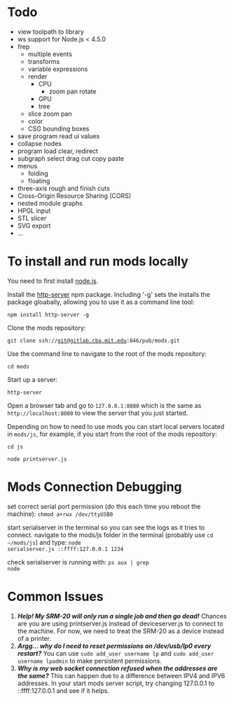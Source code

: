 # Todo
- view toolpath to library
- ws support for Node.js < 4.5.0
- frep
    - multiple events
    - transforms
    - variable expressions
    - render
        - CPU
            - zoom pan rotate
        - GPU
        - tree
    - slice zoom pan
    - color
    - CSG bounding boxes
- save program read ui values
- collapse nodes
- program load clear, redirect
- subgraph select drag cut copy paste
- menus
    - folding
    - floating
- three-axis rough and finish cuts
- Cross-Origin Resource Sharing (CORS)
- nested module graphs
- HPGL input
- STL slicer
- SVG export
- ...

# To install and run mods locally

You need to first install [node.js](https://docs.npmjs.com/getting-started/installing-node).

Install the [http-server](https://www.npmjs.com/package/http-server) npm package. Including '-g' sets the installs the package gloabally, allowing you to use it as a command line tool:

<code>npm install http-server -g</code>

Clone the mods repository:

<code>git clone ssh://git@gitlab.cba.mit.edu:846/pub/mods.git</code>

Use the command line to navigate to the root of the mods repository:

<code>cd mods</code>

Start up a server:

<code>http-server</code>

Open a browser tab and go to <code>127.0.0.1:8080</code> which is the same as <code>http://localhost:8080</code> to view the server that you just started.

Depending on how to need to use mods you can start local servers located in <code>mods/js</code>, for example, if you start from the root of the mods repository:

<code>cd js</code>

<code>node printserver.js</code>

# Mods Connection Debugging

set correct serial port permission (do this each time you reboot the machine): <code>chmod a+rwx /dev/ttyUSB0</code>

start serialserver in the terminal so you can see the logs as it tries to connect.  navigate to the mods/js folder in the terminal (probably use <code>cd ~/mods/js</code>) and type: <code>node serialserver.js ::ffff:127.0.0.1 1234</code>

check serialserver is running with: <code>ps aux | grep node</code>

# Common Issues

1. **_Help! My SRM-20 will only run a single job and then go dead!_** Chances are you are using printserver.js instead of deviceserver.js to connect to the machine.  For now, we need to treat the SRM-20 as a device instead of a printer.
2. **_Argg... why do I need to reset permissions on /dev/usb/lp0 every restart?_**  You can use `sudo add_user username lp` and `sudo add_user username lpadmin` to make persistent permissions.
3. **_Why is my web socket connection refused when the addresses are the same?_** This can happen due to a difference between IPV4 and IPV6 addresses.  In your start mods server script, try changing 127.0.0.1 to ::ffff:127.0.0.1 and see if it helps.



